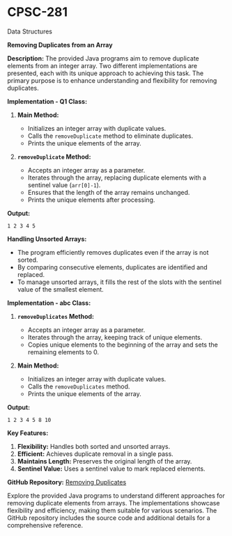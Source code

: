 # CPSC-281
Data Structures

**Removing Duplicates from an Array**

**Description:**
The provided Java programs aim to remove duplicate elements from an integer array. Two different implementations are presented, each with its unique approach to achieving this task. The primary purpose is to enhance understanding and flexibility for removing duplicates.

**Implementation - Q1 Class:**
1. **Main Method:**
   - Initializes an integer array with duplicate values.
   - Calls the `removeDuplicate` method to eliminate duplicates.
   - Prints the unique elements of the array.

2. **`removeDuplicate` Method:**
   - Accepts an integer array as a parameter.
   - Iterates through the array, replacing duplicate elements with a sentinel value (`arr[0]-1`).
   - Ensures that the length of the array remains unchanged.
   - Prints the unique elements after processing.

**Output:**
```
1 2 3 4 5
```

**Handling Unsorted Arrays:**
- The program efficiently removes duplicates even if the array is not sorted.
- By comparing consecutive elements, duplicates are identified and replaced.
- To manage unsorted arrays, it fills the rest of the slots with the sentinel value of the smallest element.

**Implementation - abc Class:**
1. **`removeDuplicates` Method:**
   - Accepts an integer array as a parameter.
   - Iterates through the array, keeping track of unique elements.
   - Copies unique elements to the beginning of the array and sets the remaining elements to 0.

2. **Main Method:**
   - Initializes an integer array with duplicate values.
   - Calls the `removeDuplicates` method.
   - Prints the unique elements of the array.

**Output:**
```
1 2 3 4 5 8 10
```

**Key Features:**
1. **Flexibility:** Handles both sorted and unsorted arrays.
2. **Efficient:** Achieves duplicate removal in a single pass.
3. **Maintains Length:** Preserves the original length of the array.
4. **Sentinel Value:** Uses a sentinel value to mark replaced elements.

**GitHub Repository:**
[Removing Duplicates](https://github.com/ZohaibRahim/Removing-Duplicates)

Explore the provided Java programs to understand different approaches for removing duplicate elements from arrays. The implementations showcase flexibility and efficiency, making them suitable for various scenarios. The GitHub repository includes the source code and additional details for a comprehensive reference.
